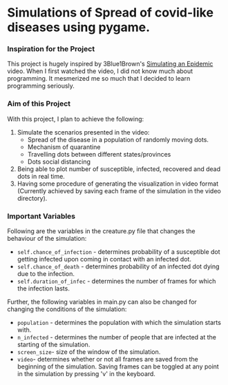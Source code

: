 # Simulations of Spread of covid-like diseases using pygame.

### Inspiration for the Project

This project is hugely inspired by 3Blue1Brown's [Simulating an Epidemic](https://www.youtube.com/watch?v=gxAaO2rsdIs) video. When I first watched the video, I did not know much about programming. It mesmerized me so much that I decided to learn programming seriously.

### Aim of this Project

With this project, I plan to achieve the following:

1. Simulate the scenarios presented in the video:
   * Spread of the disease in a population of randomly moving dots.
   * Mechanism of quarantine
   * Travelling dots between different states/provinces
   * Dots social distancing
2. Being able to plot number of susceptible, infected, recovered and dead dots in real time.
3. Having some procedure of generating the visualization in video format (Currently achieved by saving each frame of the simulation in the video directory).

### Important Variables

Following are the variables in the creature.py file that changes the behaviour of the simulation:

* `self.chance_of_infection` - determines probability of a susceptible dot getting infected upon coming in contact with an infected dot.
* `self.chance_of_death` - determines probability of an infected dot dying due to the infection.
* `self.duration_of_infec` - determines the number of frames for which the infection lasts.

Further, the following variables in main.py can also be changed for changing the conditions of the simulation:

* `population` - determines the population with which the simulation starts with.
* `n_infected` - determines the number of people that are infected at the starting of the simulation.
* `screen_size`- size of the window of the simulation.
* `video`-  determines whether or not all frames are saved from the beginning of the simulation. Saving frames can be toggled at any point in the simulation by pressing 'v' in the keyboard.
